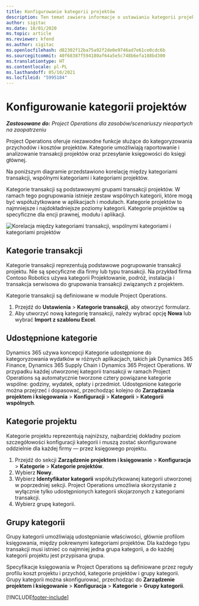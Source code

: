 ```yaml
---
title: Konfigurowanie kategorii projektów
description: Ten temat zawiera informacje o ustawianiu kategorii projektów.
author: sigitac
ms.date: 10/01/2020
ms.topic: article
ms.reviewer: kfend
ms.author: sigitac
ms.openlocfilehash: d82302f12ba75a92f2de0e9746ad7e61ce0cdc6b
ms.sourcegitcommit: 40f68387f594180af64a5e5c748b6efa188bd300
ms.translationtype: HT
ms.contentlocale: pl-PL
ms.lasthandoff: 05/10/2021
ms.locfileid: "5995184"
---
```

# <a name="configure-project-categories"></a>Konfigurowanie kategorii projektów

_**Zastosowane do:** Project Operations dla zasobów/scenariuszy nieopartych na zaopatrzeniu_

Project Operations oferuje niezawodne funkcje służące do kategoryzowania przychodów i kosztów projektów. Kategorie umożliwiają raportowanie i analizowanie transakcji projektów oraz przesyłanie księgowości do księgi głównej.

Na poniższym diagramie przedstawiono korelację między kategoriami transakcji, wspólnymi kategoriami i kategoriami projektów. 

Kategorie transakcji są podstawowymi grupami transakcji projektów. W ramach tego pogrupowania istnieje zestaw wspólnych kategorii, które mogą być współużytkowane w aplikacjach i modułach. Kategorie projektów to najmniejsze i najdokładniejsze poziomy kategorii. Kategorie projektów są specyficzne dla encji prawnej, modułu i aplikacji.

![Korelacja między kategoriami transakcji, wspólnymi kategoriami i kategoriami projektów](media/project-categories.png)

## <a name="transaction-categories"></a>Kategorie transakcji

Kategorie transakcji reprezentują podstawowe pogrupowanie transakcji projektu. Nie są specyficzne dla firmy lub typu transakcji. Na przykład firma Contoso Robotics używa kategorii Projektowanie, podróż, instalacja i transakcja serwisowa do grupowania transakcji związanych z projektem.

Kategorie transakcji są definiowane w module Project Operations. 
1. Przejdź do **Ustawienia** \> **Kategorie transakcji**, aby otworzyć formularz. 
2. Aby utworzyć nową kategorię transakcji, należy wybrać opcję **Nowa** lub wybrać **Import z szablonu Excel**.

## <a name="shared-categories"></a>Udostępnione kategorie

Dynamics 365 używa koncepcji Kategorie udostępnione do kategoryzowania wydatków w różnych aplikacjach, takich jak Dynamics 365 Finance, Dynamics 365 Supply Chain i Dynamics 365 Project Operations. W przypadku każdej utworzonej kategorii transakcji w ramach Project Operations są automatycznie tworzone cztery powiązane kategorie wspólne: godziny, wydatek, opłaty i przedmiot. Udostępnione kategorie można przejrzeć i dopasować, przechodząc kolejno do **Zarządzania projektem i księgowania** \> **Konfiguracji** \> **Kategorii** \> **Kategorii wspólnych**.

## <a name="project-categories"></a>Kategorie projektu

Kategorie projektu reprezentują najniższy, najbardziej dokładny poziom szczegółowości konfiguracji kategorii i muszą zostać skonfigurowane oddzielnie dla każdej firmy — przez księgowego projektu.

1. Przejdź do sekcji **Zarządzenie projektem i księgowanie** \> **Konfiguracja** \> **Kategorie** \> **Kategorie projektów**.
2. Wybierz **Nowy**.
3. Wybierz **Identyfikator kategorii** współużytkowanej kategorii utworzonej w poprzedniej sekcji. Project Operations umożliwia skorzystanie z wyłącznie tylko udostępnionych kategorii skojarzonych z kategoriami transakcji.
4. Wybierz grupę kategorii.

## <a name="category-groups"></a>Grupy kategorii

Grupy kategorii umożliwiają udostępnianie właściwości, głównie profilom księgowania, między pokrewnymi kategoriami projektów. Dla każdego typu transakcji musi istnieć co najmniej jedna grupa kategorii, a do każdej kategorii projektu jest przypisana grupa.

Specyfikacje księgowania w Project Operations są definiowane przez reguły profilu koszt projektu i przychód, kategorie projektów i grupy kategorii. Grupy kategorii można skonfigurować, przechodząc do **Zarządzenie projektem i księgowanie** \> **Konfiguracja** \> **Kategorie** \> **Grupy kategorii**.


[!INCLUDE[footer-include](../includes/footer-banner.md)]